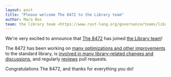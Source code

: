 ```yaml
---
layout: post
title: "Please welcome The 8472 to the Library team"
author: Mara Bos
team: the library team <https://www.rust-lang.org/governance/teams/library>
---
```


We're very excited to announce that [The 8472](https://github.com/the8472)
has joined [the Library team](https://www.rust-lang.org/governance/teams/library)!

The 8472 has been working on [many optimizations and other improvements](https://github.com/rust-lang/rust/pulls?q=is%3Apr+author%3Athe8472) to the standard library,
is [involved in many library-related changes and discussions](https://github.com/rust-lang/rust/pulls?q=involves%3Athe8472),
and regularly [reviews](https://github.com/search?q=repo%3Arust-lang%2Frust+%22r%3Dthe8472%22&type=commits&s=committer-date&o=desc) pull requests.

Congratulations The 8472, and thanks for everything you do!
